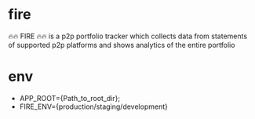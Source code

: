 # fire
🔥🔥 FIRE 🔥🔥 is a p2p portfolio tracker which collects data from statements of supported p2p platforms and shows analytics of the entire portfolio  

# env
- APP_ROOT={Path_to_root_dir};
- FIRE_ENV={production/staging/development}

